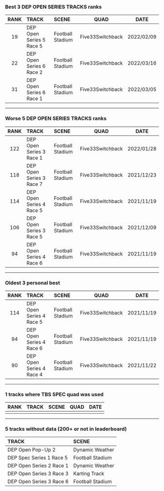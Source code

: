 ### Best 3 DEP OPEN SERIES TRACKS ranks
|RANK|TRACK|SCENE|QUAD|DATE|
|:---:|:---|:---|:---:|:---:|
|19|DEP Open Series 5 Race 5|Football Stadium|Five33Switchback|2022/02/09|
|22|DEP Open Series 6 Race 2|Football Stadium|Five33Switchback|2022/03/16|
|31|DEP Open Series 6 Race 1|Football Stadium|Five33Switchback|2022/03/05|
---
### Worse 5 DEP OPEN SERIES TRACKS ranks
|RANK|TRACK|SCENE|QUAD|DATE|
|:---:|:---|:---|:---:|:---:|
|122|DEP Open Series 3 Race 1|Football Stadium|Five33Switchback|2022/01/28|
|118|DEP Open Series 3 Race 7|Football Stadium|Five33Switchback|2021/12/23|
|114|DEP Open Series 4 Race 5|Football Stadium|Five33Switchback|2021/11/19|
|106|DEP Open Series 3 Race 5|Football Stadium|Five33Switchback|2021/12/09|
|94|DEP Open Series 4 Race 6|Football Stadium|Five33Switchback|2021/11/19|
---
### Oldest 3 personal best
|RANK|TRACK|SCENE|QUAD|DATE|
|:---:|:---|:---|:---:|:---:|
|114|DEP Open Series 4 Race 5|Football Stadium|Five33Switchback|2021/11/19|
|94|DEP Open Series 4 Race 6|Football Stadium|Five33Switchback|2021/11/19|
|90|DEP Open Series 4 Race 4|Football Stadium|Five33Switchback|2021/11/22|
---
### 1 tracks where TBS SPEC quad was used
|RANK|TRACK|SCENE|QUAD|DATE|
|:---:|:---|:---|:---:|:---:|
||||||
---
### 5 tracks without data (200+ or not in leaderboard)
|TRACK|SCENE|
|:---|:---|
|DEP Open Pop-Up 2|Dynamic Weather|
|DEP Spec Series 1 Race 5|Football Stadium|
|DEP Open Series 2 Race 1|Dynamic Weather|
|DEP Open Series 3 Race 3|Karting Track|
|DEP Open Series 3 Race 6|Football Stadium|
